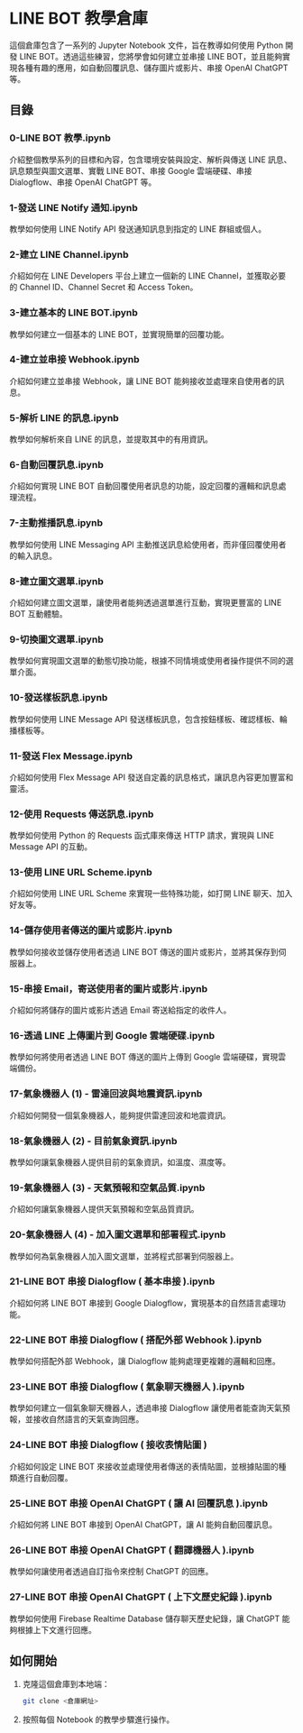 # LINE BOT 教學倉庫

這個倉庫包含了一系列的 Jupyter Notebook 文件，旨在教導如何使用 Python 開發 LINE BOT。透過這些練習，您將學會如何建立並串接 LINE BOT，並且能夠實現各種有趣的應用，如自動回覆訊息、儲存圖片或影片、串接 OpenAI ChatGPT 等。

## 目錄

### 0-LINE BOT 教學.ipynb
介紹整個教學系列的目標和內容，包含環境安裝與設定、解析與傳送 LINE 訊息、訊息類型與圖文選單、實戰 LINE BOT、串接 Google 雲端硬碟、串接 Dialogflow、串接 OpenAI ChatGPT 等。

### 1-發送 LINE Notify 通知.ipynb
教學如何使用 LINE Notify API 發送通知訊息到指定的 LINE 群組或個人。

### 2-建立 LINE Channel.ipynb
介紹如何在 LINE Developers 平台上建立一個新的 LINE Channel，並獲取必要的 Channel ID、Channel Secret 和 Access Token。

### 3-建立基本的 LINE BOT.ipynb
教學如何建立一個基本的 LINE BOT，並實現簡單的回覆功能。

### 4-建立並串接 Webhook.ipynb
介紹如何建立並串接 Webhook，讓 LINE BOT 能夠接收並處理來自使用者的訊息。

### 5-解析 LINE 的訊息.ipynb
教學如何解析來自 LINE 的訊息，並提取其中的有用資訊。

### 6-自動回覆訊息.ipynb
介紹如何實現 LINE BOT 自動回覆使用者訊息的功能，設定回覆的邏輯和訊息處理流程。

### 7-主動推播訊息.ipynb
教學如何使用 LINE Messaging API 主動推送訊息給使用者，而非僅回覆使用者的輸入訊息。

### 8-建立圖文選單.ipynb
介紹如何建立圖文選單，讓使用者能夠透過選單進行互動，實現更豐富的 LINE BOT 互動體驗。

### 9-切換圖文選單.ipynb
教學如何實現圖文選單的動態切換功能，根據不同情境或使用者操作提供不同的選單介面。

### 10-發送樣板訊息.ipynb
教學如何使用 LINE Message API 發送樣板訊息，包含按鈕樣板、確認樣板、輪播樣板等。

### 11-發送 Flex Message.ipynb
介紹如何使用 Flex Message API 發送自定義的訊息格式，讓訊息內容更加豐富和靈活。

### 12-使用 Requests 傳送訊息.ipynb
教學如何使用 Python 的 Requests 函式庫來傳送 HTTP 請求，實現與 LINE Message API 的互動。

### 13-使用 LINE URL Scheme.ipynb
介紹如何使用 LINE URL Scheme 來實現一些特殊功能，如打開 LINE 聊天、加入好友等。

### 14-儲存使用者傳送的圖片或影片.ipynb
教學如何接收並儲存使用者透過 LINE BOT 傳送的圖片或影片，並將其保存到伺服器上。

### 15-串接 Email，寄送使用者的圖片或影片.ipynb
介紹如何將儲存的圖片或影片透過 Email 寄送給指定的收件人。

### 16-透過 LINE 上傳圖片到 Google 雲端硬碟.ipynb
教學如何將使用者透過 LINE BOT 傳送的圖片上傳到 Google 雲端硬碟，實現雲端備份。

### 17-氣象機器人 (1) - 雷達回波與地震資訊.ipynb
介紹如何開發一個氣象機器人，能夠提供雷達回波和地震資訊。

### 18-氣象機器人 (2) - 目前氣象資訊.ipynb
教學如何讓氣象機器人提供目前的氣象資訊，如溫度、濕度等。

### 19-氣象機器人 (3) - 天氣預報和空氣品質.ipynb
介紹如何讓氣象機器人提供天氣預報和空氣品質資訊。

### 20-氣象機器人 (4) - 加入圖文選單和部署程式.ipynb
教學如何為氣象機器人加入圖文選單，並將程式部署到伺服器上。

### 21-LINE BOT 串接 Dialogflow ( 基本串接 ).ipynb
介紹如何將 LINE BOT 串接到 Google Dialogflow，實現基本的自然語言處理功能。

### 22-LINE BOT 串接 Dialogflow ( 搭配外部 Webhook ).ipynb
教學如何搭配外部 Webhook，讓 Dialogflow 能夠處理更複雜的邏輯和回應。

### 23-LINE BOT 串接 Dialogflow ( 氣象聊天機器人 ).ipynb
教學如何建立一個氣象聊天機器人，透過串接 Dialogflow 讓使用者能查詢天氣預報，並接收自然語言的天氣查詢回應。

### 24-LINE BOT 串接 Dialogflow ( 接收表情貼圖 )
介紹如何設定 LINE BOT 來接收並處理使用者傳送的表情貼圖，並根據貼圖的種類進行自動回覆。

### 25-LINE BOT 串接 OpenAI ChatGPT ( 讓 AI 回覆訊息 ).ipynb
介紹如何將 LINE BOT 串接到 OpenAI ChatGPT，讓 AI 能夠自動回覆訊息。

### 26-LINE BOT 串接 OpenAI ChatGPT ( 翻譯機器人 ).ipynb
教學如何讓使用者透過自訂指令來控制 ChatGPT 的回應。

### 27-LINE BOT 串接 OpenAI ChatGPT ( 上下文歷史紀錄 ).ipynb
教學如何使用 Firebase Realtime Database 儲存聊天歷史紀錄，讓 ChatGPT 能夠根據上下文進行回應。

## 如何開始

1. 克隆這個倉庫到本地端：
    ```sh
    git clone <倉庫網址>
    ```
2. 按照每個 Notebook 的教學步驟進行操作。
